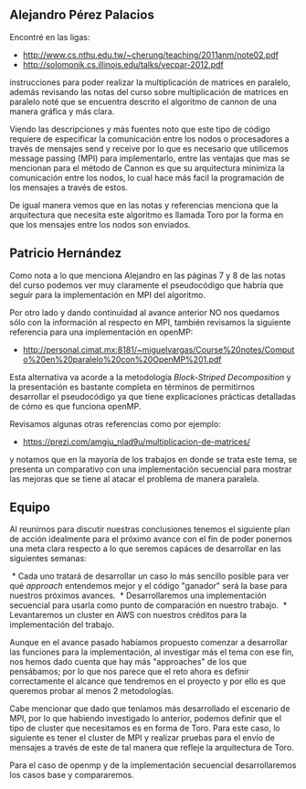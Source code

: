 ## Alejandro Pérez Palacios

Encontré en las ligas:

  * http://www.cs.nthu.edu.tw/~cherung/teaching/2011anm/note02.pdf 
  * http://solomonik.cs.illinois.edu/talks/vecpar-2012.pdf
  
instrucciones para poder realizar la multiplicación de matrices en paralelo, además revisando las notas del curso sobre multiplicación de matrices en paralelo noté que se encuentra descrito el algoritmo de cannon de una manera gráfica y más clara. 

Viendo las descripciones y más fuentes noto que este tipo de código requiere de especificar la comunicación entre los nodos o procesadores a través de mensajes send y receive por lo que es necesario que utilicemos message passing (MPI) para implementarlo, entre las ventajas que mas se mencionan para el método de Cannon es que su arquitectura minimiza la comunicación entre los nodos, lo cual hace más facil la programación de los mensajes a través de estos.

De igual manera vemos que en las notas y referencias menciona que la arquitectura que necesita este algoritmo es llamada Toro por la forma en que los mensajes entre los nodos son enviados. 

## Patricio Hernández 

Como nota a lo que menciona Alejandro en las páginas 7 y 8 de las notas del curso podemos ver muy claramente el pseudocódigo que habría que seguir para la implementación en MPI del algoritmo.

Por otro lado y dando continuidad al avance anterior NO nos quedamos sólo con la información al respecto en MPI, también revisamos la siguiente referencia para una implementación en openMP:

  * http://personal.cimat.mx:8181/~miguelvargas/Course%20notes/Computo%20en%20paralelo%20con%20OpenMP%201.pdf
  
 Esta alternativa va acorde a la metodología *Block-Striped Decomposition* y la presentación es bastante completa en términos de permitirnos desarrollar el pseudocódigo ya que tiene explicaciones prácticas detalladas de cómo es que funciona openMP.
 
 Revisamos algunas otras referencias como por ejemplo:
 
   * https://prezi.com/amgiu_nlad9u/multiplicacion-de-matrices/

y notamos que en la mayoría de los trabajos en donde se trata este tema, se presenta un comparativo con una implementación secuencial para mostrar las mejoras que se tiene al atacar el problema de manera paralela.

## Equipo

Al reunirnos para discutir nuestras conclusiones tenemos el siguiente plan de acción idealmente para el próximo avance con el fin de poder ponernos una meta clara respecto a lo que seremos capáces de desarrollar en las siguientes semanas:

  * Cada uno tratará de desarrollar un caso lo más sencillo posible para ver qué *approach* entendemos mejor y el código         "ganador" será la base para nuestros próximos avances.
  * Desarrollaremos una implementación secuencial para usarla como punto de comparación en nuestro trabajo.
  * Levantaremos un cluster en AWS con nuestros créditos para la implementación del trabajo.

Aunque en el avance pasado habíamos propuesto comenzar a desarrollar las funciones para la implementación, al investigar más el tema con ese fin, nos hemos dado cuenta que hay más "approaches" de los que pensábamos; por lo que nos parece que el reto ahora es definir correctamente el alcance que tendremos en el proyecto y por ello es que queremos probar al menos 2 metodologías.

Cabe mencionar que dado que teníamos más desarrollado el escenario de MPI, por lo que habiendo investigado lo anterior, podemos definir que el tipo de cluster que necesitamos es en forma de Toro. Para este caso, lo siguiente es tener el cluster de MPI y realizar pruebas para el envío de mensajes a través de este de tal manera que refleje la arquitectura de Toro.

Para el caso de openmp y de la implementación secuencial desarrollaremos los casos base y compararemos.
